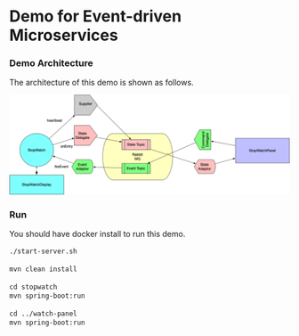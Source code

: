 # Demo for Event-driven Microservices

### Demo Architecture

The architecture of this demo is shown as follows.

![](architecture.png)

### Run

You should have docker install to run this demo.

```shell
./start-server.sh

mvn clean install

cd stopwatch
mvn spring-boot:run

cd ../watch-panel
mvn spring-boot:run
```